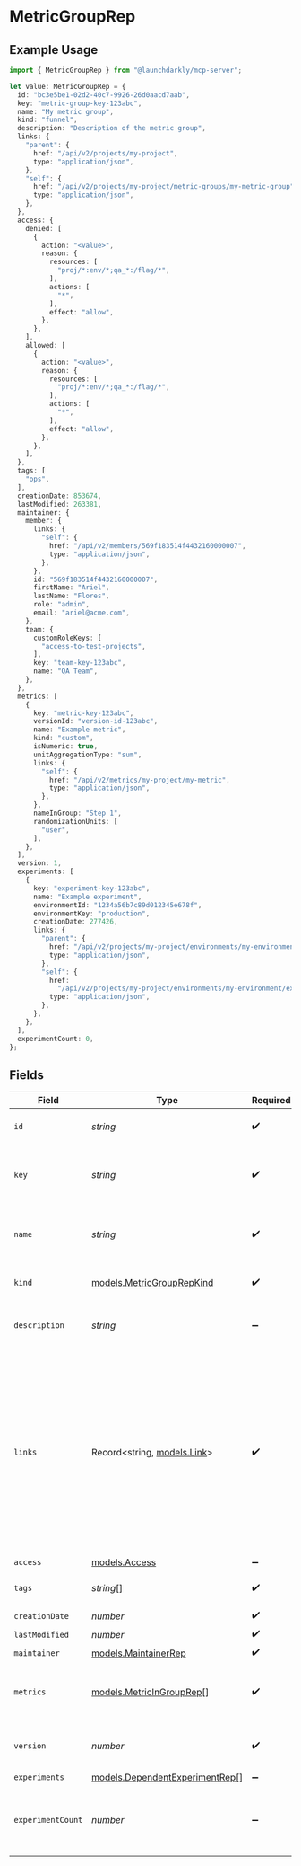 # MetricGroupRep

## Example Usage

```typescript
import { MetricGroupRep } from "@launchdarkly/mcp-server";

let value: MetricGroupRep = {
  id: "bc3e5be1-02d2-40c7-9926-26d0aacd7aab",
  key: "metric-group-key-123abc",
  name: "My metric group",
  kind: "funnel",
  description: "Description of the metric group",
  links: {
    "parent": {
      href: "/api/v2/projects/my-project",
      type: "application/json",
    },
    "self": {
      href: "/api/v2/projects/my-project/metric-groups/my-metric-group",
      type: "application/json",
    },
  },
  access: {
    denied: [
      {
        action: "<value>",
        reason: {
          resources: [
            "proj/*:env/*;qa_*:/flag/*",
          ],
          actions: [
            "*",
          ],
          effect: "allow",
        },
      },
    ],
    allowed: [
      {
        action: "<value>",
        reason: {
          resources: [
            "proj/*:env/*;qa_*:/flag/*",
          ],
          actions: [
            "*",
          ],
          effect: "allow",
        },
      },
    ],
  },
  tags: [
    "ops",
  ],
  creationDate: 853674,
  lastModified: 263381,
  maintainer: {
    member: {
      links: {
        "self": {
          href: "/api/v2/members/569f183514f4432160000007",
          type: "application/json",
        },
      },
      id: "569f183514f4432160000007",
      firstName: "Ariel",
      lastName: "Flores",
      role: "admin",
      email: "ariel@acme.com",
    },
    team: {
      customRoleKeys: [
        "access-to-test-projects",
      ],
      key: "team-key-123abc",
      name: "QA Team",
    },
  },
  metrics: [
    {
      key: "metric-key-123abc",
      versionId: "version-id-123abc",
      name: "Example metric",
      kind: "custom",
      isNumeric: true,
      unitAggregationType: "sum",
      links: {
        "self": {
          href: "/api/v2/metrics/my-project/my-metric",
          type: "application/json",
        },
      },
      nameInGroup: "Step 1",
      randomizationUnits: [
        "user",
      ],
    },
  ],
  version: 1,
  experiments: [
    {
      key: "experiment-key-123abc",
      name: "Example experiment",
      environmentId: "1234a56b7c89d012345e678f",
      environmentKey: "production",
      creationDate: 277426,
      links: {
        "parent": {
          href: "/api/v2/projects/my-project/environments/my-environment",
          type: "application/json",
        },
        "self": {
          href:
            "/api/v2/projects/my-project/environments/my-environment/experiments/example-experiment",
          type: "application/json",
        },
      },
    },
  ],
  experimentCount: 0,
};
```

## Fields

| Field                                                                                                                                                                                            | Type                                                                                                                                                                                             | Required                                                                                                                                                                                         | Description                                                                                                                                                                                      | Example                                                                                                                                                                                          |
| ------------------------------------------------------------------------------------------------------------------------------------------------------------------------------------------------ | ------------------------------------------------------------------------------------------------------------------------------------------------------------------------------------------------ | ------------------------------------------------------------------------------------------------------------------------------------------------------------------------------------------------ | ------------------------------------------------------------------------------------------------------------------------------------------------------------------------------------------------ | ------------------------------------------------------------------------------------------------------------------------------------------------------------------------------------------------ |
| `id`                                                                                                                                                                                             | *string*                                                                                                                                                                                         | :heavy_check_mark:                                                                                                                                                                               | The ID of this metric group                                                                                                                                                                      | bc3e5be1-02d2-40c7-9926-26d0aacd7aab                                                                                                                                                             |
| `key`                                                                                                                                                                                            | *string*                                                                                                                                                                                         | :heavy_check_mark:                                                                                                                                                                               | A unique key to reference the metric group                                                                                                                                                       | metric-group-key-123abc                                                                                                                                                                          |
| `name`                                                                                                                                                                                           | *string*                                                                                                                                                                                         | :heavy_check_mark:                                                                                                                                                                               | A human-friendly name for the metric group                                                                                                                                                       | My metric group                                                                                                                                                                                  |
| `kind`                                                                                                                                                                                           | [models.MetricGroupRepKind](../models/metricgrouprepkind.md)                                                                                                                                     | :heavy_check_mark:                                                                                                                                                                               | The type of the metric group                                                                                                                                                                     | funnel                                                                                                                                                                                           |
| `description`                                                                                                                                                                                    | *string*                                                                                                                                                                                         | :heavy_minus_sign:                                                                                                                                                                               | Description of the metric group                                                                                                                                                                  | Description of the metric group                                                                                                                                                                  |
| `links`                                                                                                                                                                                          | Record<string, [models.Link](../models/link.md)>                                                                                                                                                 | :heavy_check_mark:                                                                                                                                                                               | The location and content type of related resources                                                                                                                                               | {<br/>"parent": {<br/>"href": "/api/v2/projects/my-project",<br/>"type": "application/json"<br/>},<br/>"self": {<br/>"href": "/api/v2/projects/my-project/metric-groups/my-metric-group",<br/>"type": "application/json"<br/>}<br/>} |
| `access`                                                                                                                                                                                         | [models.Access](../models/access.md)                                                                                                                                                             | :heavy_minus_sign:                                                                                                                                                                               | N/A                                                                                                                                                                                              |                                                                                                                                                                                                  |
| `tags`                                                                                                                                                                                           | *string*[]                                                                                                                                                                                       | :heavy_check_mark:                                                                                                                                                                               | Tags for the metric group                                                                                                                                                                        | [<br/>"ops"<br/>]                                                                                                                                                                                |
| `creationDate`                                                                                                                                                                                   | *number*                                                                                                                                                                                         | :heavy_check_mark:                                                                                                                                                                               | N/A                                                                                                                                                                                              |                                                                                                                                                                                                  |
| `lastModified`                                                                                                                                                                                   | *number*                                                                                                                                                                                         | :heavy_check_mark:                                                                                                                                                                               | N/A                                                                                                                                                                                              |                                                                                                                                                                                                  |
| `maintainer`                                                                                                                                                                                     | [models.MaintainerRep](../models/maintainerrep.md)                                                                                                                                               | :heavy_check_mark:                                                                                                                                                                               | N/A                                                                                                                                                                                              |                                                                                                                                                                                                  |
| `metrics`                                                                                                                                                                                        | [models.MetricInGroupRep](../models/metricingrouprep.md)[]                                                                                                                                       | :heavy_check_mark:                                                                                                                                                                               | An ordered list of the metrics in this metric group                                                                                                                                              |                                                                                                                                                                                                  |
| `version`                                                                                                                                                                                        | *number*                                                                                                                                                                                         | :heavy_check_mark:                                                                                                                                                                               | The version of this metric group                                                                                                                                                                 | 1                                                                                                                                                                                                |
| `experiments`                                                                                                                                                                                    | [models.DependentExperimentRep](../models/dependentexperimentrep.md)[]                                                                                                                           | :heavy_minus_sign:                                                                                                                                                                               | N/A                                                                                                                                                                                              |                                                                                                                                                                                                  |
| `experimentCount`                                                                                                                                                                                | *number*                                                                                                                                                                                         | :heavy_minus_sign:                                                                                                                                                                               | The number of experiments using this metric group                                                                                                                                                | 0                                                                                                                                                                                                |